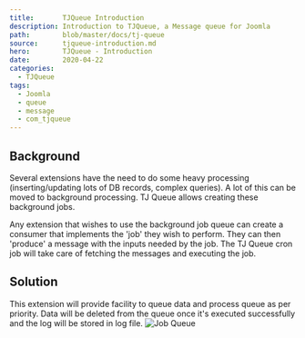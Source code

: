 ```yaml
---
title:       TJQueue Introduction
description: Introduction to TJQueue, a Message queue for Joomla
path:        blob/master/docs/tj-queue
source:      tjqueue-introduction.md
hero:        TJQueue - Introduction
date:        2020-04-22
categories:
  - TJQueue
tags:
  - Joomla
  - queue
  - message
  - com_tjqueue
---
```


## Background
Several extensions have the need to do some heavy processing (inserting/updating lots of DB records, complex queries). A lot of this can be moved to background processing. TJ Queue allows creating these background jobs.

Any extension that wishes to use the background job queue can create a consumer that implements the 'job' they wish to perform. They can then 'produce' a message with the inputs needed by the job. The TJ Queue cron job will take care of fetching the messages and executing the job.

## Solution
This extension will provide facility to queue data and process queue as per priority.
Data will be deleted from the queue once it's executed successfully and the log will be stored in log file.
![Job Queue](https://user-images.githubusercontent.com/15344223/54255141-d565f180-457c-11e9-88f5-e0ea440ac786.png)
